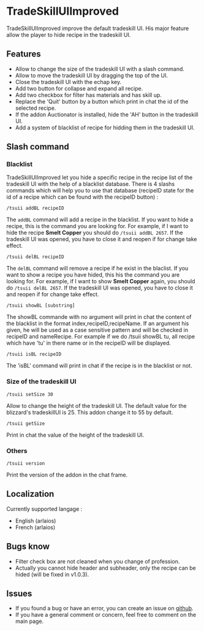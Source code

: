 # TradeSkillUIImproved

TradeSkillUIImproved improve the default tradeskill UI. His major feature allow the player to hide recipe in the tradeskill UI.

## Features

* Allow to change the size of the tradeskill UI with a slash command.
* Allow to move the tradeskill UI by dragging the top of the UI.
* Close the tradeskill UI with the echap key.
* Add two button for collapse and expand all recipe.
* Add two checkbox for filter has materials and has skill up.
* Replace the 'Quit' button by a button which print in chat the id of the selected recipe.
* If the addon Auctionator is installed, hide the 'AH' button in the tradeskill UI.
* Add a system of blacklist of recipe for hidding them in the tradeskill UI.

## Slash command

### Blacklist

TradeSkillUIImproved let you hide a specific recipe in the recipe list of the tradeskill UI with the help of a blacklist database.
There is 4 slashs commands which will help you to use that database (recipeID state for the id of a recipe which can be found with the recipeID button) :

```
/tsuii addBL recipeID
```

The `addBL` command will add a recipe in the blacklist. If you want to hide a recipe, this is the command you are looking for. For example, if I want to hide the recipe **Smelt Copper** you should do `/tsuii addBL 2657`. If the tradeskill UI was opened, you have to close it and reopen if for change take effect.

```
/tsuii delBL recipeID
```

The `delBL` command will remove a recipe if he exist in the blaclist. If you want to show a recipe you have hided, this his the command you are looking for. For example, if I want to show **Smelt Copper** again, you should do `/tsuii delBL 2657`. If the tradeskill UI was opened, you have to close it and reopen if for change take effect.

```
/tsuii showBL [substring]
```

The showBL commande with no argument will print in chat the content of the blacklist in the format index,recipeID,recipeName. If an argument his given, he will be used as a case sensitive pattern and will be checked in recipeID and nameRecipe. For example if we do /tsuii showBL tu, all recipe which have 'tu' in there name or in the recipeID will be displayed.

```
/tsuii isBL recipeID
```

The 'isBL' command will print in chat if the recipe is in the blacklist or not.

### Size of the tradeskill UI

```
/tsuii setSize 30
```

Allow to change the height of the tradeskill UI. The default value for the blizzard's tradeskillUI is 25. This addon change it to 55 by default.

```
/tsuii getSize
```

Print in chat the value of the height of the tradeskill UI.

### Others

```
/tsuii version
```

Print the version of the addon in the chat frame.

## Localization

Currently supported langage :
* English (arlaios)
* French (arlaios)

## Bugs know

* Filter check box are not cleaned when you change of profession.
* Actually you cannot hide header and subheader, only the recipe can be hided (will be fixed in v1.0.3).

## Issues

* If you found a bug or have an error, you can create an issue on [github](https://github.com/lamboley/TradeSkillUIImproved/issues).
* If you have a general comment or concern, feel free to comment on the main page.
